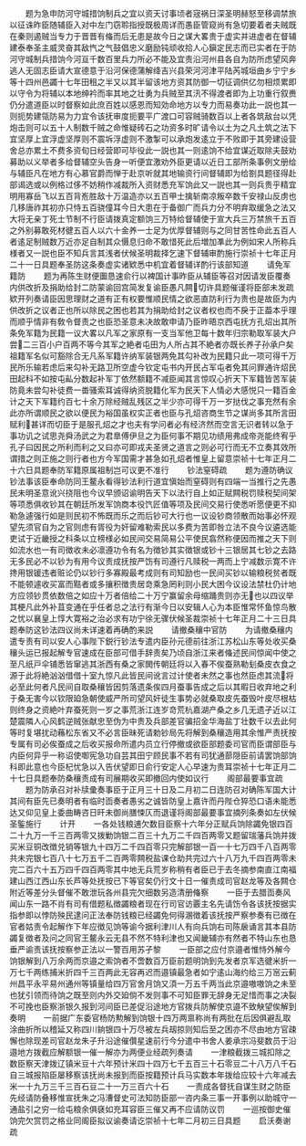<!-- { "loadSidebar": true } -->
　　题为急申防河守城措饷制兵之宜以资天讨事顷者宼祸日深圣明赫怒至移调禁旅以征诛昨臣随辅臣入对中左门窃聆指授既极周详而愚臣管窥尚有急切要着者夫贼既在秦则遏贼当专力于晋晋有偹而后无患是故今日之谋大畧贵于虚实并进虚者在督辅建泰奉圣主威灵奋其敌忾之气鼓倡忠义磨励钝顽收拾人心鎭定民志而已实者在于防河守城制兵措饷今河亘千数百里兵力所必不能及宜责沿河州县各自为防所虑望风奔逃人无固志臣请大宣德意于沿河保德蒲解绛吉兴县荣河河津平陆芮城垣曲乡宁宁乡等十四州邑蠲十七年田租之半又以其半留该地方资其防御一切征调供亿勿相烦累即以守令为将辅以本地绅衿而率其地之壮勇为兵贼至其汛不得渡者即为上功重行叙赉仍分遣道臣以时督察如此庶百姓以感恩而知効命地方以专力而易奏功此一説也其一则扼势建瓴防易为力宜令该抚审度扼要平广渡口可容贼骑数百以上者各筑敌台以凭炮击则可以五十人制数千贼之命惟疑砖石之功资多时旷请令以土为之凡土筑之法下宜坚厚上宜浮虚坚厚则不震坼浮虚则不激掣可以承炮发逺立于不败即于其旁建设营舍总亦累土不费多资旬日经营即可毕役此一説也其一则逺饷不给宜谋近取除夫鼓劝募助以义举者多给督辅空头告身一听便宜激劝外臣更请以近日工部所条事例文册给与辅臣凡在地方有心慕官爵而惮于赴京听就其地输资行间督辅即为给劄具题径得赴部谒选或以例格过侈不妨稍作减裁所入资财悉充军饷此又一説也其一则兵贵乎精宜明用寡岳飞以五百背峞胜敌十万温造亦以五百甲士擒斩南凉叛卒数千安禄山反虏也几移唐祚其初亦只恃五百骁僮耳今日大患在于备御广而兵力分不明弃取缓急之法又大将无亲丁死士节制不行臣请拨真定额饷三万特给督辅使于宣大兵三万禁旅千五百之外别募敢死材徤五百人以六十金养一士足为优厚督辅则与之同甘苦性命此五百人者逺足制贼数万近亦足自制其众慑息归命不敢惜死此后増加凖此为例如宋人所称兵様者又一説也臣不知兵言其浅者伏候圣明裁择乞速下督辅审酌施行崇祯十七年正月二十一日具题奉圣防这条奏虚实诸欵悉中机宜着督辅详酌行该部知道
　　请免军籍防
　　题为再陈生财便圗恳速俞行以裨国计事昨臣从辅臣等召对因请发臣覆奏内供改折及捐助给封二防蒙谕回宫简发复谕臣愚凡闗切许具题催谨将臣部未发疏欵开列奏请臣因思理财之道有正有权要惟顺民情之欲恶直防利行为贵也是故臣为内供改折之议者正也所以除民之困也若其为捐助给封之议者权也而不戾于正葢本乎理而顺乎情非有敎令督责之也臣恐圣意未决故敢申请乃臣昨晤京西屯抚方孔炤出其所条免军籍为民籍一议大畧以凡军之家原有一支当军他卫每十数年归宗勒取军装大户尝二三百小户百两不等今其军之絶者屯田为人所占其不絶者亦既长养子孙承户矣祖籍军名似可豁除合无凡系军籍许纳军装银两免其勾补改为民籍只此一项可得千万民所乐输若虑后来勾补无路卫所空虚今钦定屯书内开民占军屯者免其问罪通许炤民田起科不如按屯畆分数起补军丁依然额籍不减臣闻其言惊叹心折天下军籍皆苦军装防竟未尝勾补徒费一畨骚索耳诚得纳资脱籍化军为民天下人情必大感悦只一籍百金计之天下军籍约百七十余万除经贼乱残区之半少亦可得千万一岁挞伐之事充然有余此亦所谓顺民之欲以便民为裕国虽权实正者也臣与孔炤咨商生节之谋尚多其所言田赋利甚详而切臣于是服孔炤之才也夫有学问者必有经济然而空言无识者转以急于事功讥之试思尧舜汤武之为君臯傅伊旦之为臣何事不期见功绩用弗成帝尧能终宥乎孔子曰因民之所利而利之又曰亦可即戎夫圣贤之道言之则必可行而无不立奏其效所谓措之则正施之则行者也方今军国需才甚急如孔炤者惟皇上留意崇祯十七年正月二十六日具题奉防军籍原属祖制岂可议更不准行
　　钞法窒碍疏
　　题为遵防确议钞法事该臣奉命防同王鳌永看得钞法利行道宜愼始而窒碍则有四端一当推行之先愚民未明圣意讹兴挠阻也今议早颁诏谕明告天下以法行自上如正赋闗税罚赎税契间架等项悉俱收钞其在朝廷所发军饷商本役饩匠值等项及民间交易行使悉听愿便更不抑勒急遽强行如是则民初不怖既而乐之而后钞可大行也一议设钞商领散而始事必怀观望先须官自为之官则虑有胥役为奸留难勒索民以多费为苦即咎立法不良今议遴选能吏试于近畿授之科条以立榜様必如民间交易简易公平使民翕然称便因而推之天下则如流水也一有司徴收未必凛遵功令有名为徴钞其实徴银或钞十三银居其七钞之去路无多民必不以钞为有用今议责成抚按严饬有司遵行凡赎税一两而上宁减数示寛不许搀用银锾违者赃论仍以钞行多寡殿最考成则有司知励也一民间买钞以输粮税贫者既不能顿遽收买富而黠者或多攘积徴贵居竒乘急罔利则小民大困今议设法禁杜仍计地方应领钞贯依数倍之如应十万者倍给二十万宁赢留余母缩踊贵则亦无也以四议举其梗凡此外补苴变通在乎任者总之法行有渐今日以安辑人心为本臣惟常怀鱼惊鸟散之忧以襄皇上惇大寛裕之治必求有功宁徐无骤伏候圣裁崇祯十七年正月二十三日具题奉防这钞法四议尚未详速着再确酌来説
　　请撤桑穰中官防
　　为请撤桑穰内遣专责有司以安人心事陛下鋭行钞法专遣内臣孙元德前往浙江苏松山东等处收买桑穰头运已报起解专官速成在臣部可借手辞责矣乃顷自浙江来者偹述民间惊闻中使之至凡纸戸伞铺悉皆窜逃其浙西有桑之家閧传朝廷将以入春不俟蚕熟勒刬桑皮衣食之源于此将絶汹汹借借十室九惊凡此皆民间讹言过计使者未然之事也然臣虑其流将必至此何者凡民间自取桑穰皆因剪落遗条俟四月蚕事告成之后以其暇日收弃地之利于桑无害今以钦限廹急朝使威严所司望风奸徒生事势必就桑取皮先蚕毁叶皮尽根枯则终身之资絶叶弃蚕死则一岁之事荒浙江连岁竒荒杭嘉湖产桑之乡几无遗孑近以江楚震隣人心风鹤逆贼张献忠至伪为中贵及兵部差官骗招金华海盐丁壮数千以去此何等时复堪扰动蘓松东省又不必言臣昧死请勅钞局先将解到桑穰造用其余惟严责抚按专属有司必俟蚕成之后收买报命所遣内员立行停撤或欲臣部题委司官而臣谓部臣与内臣何异乎一称诏使啣宪急功自芸其田宁顾民事不若有司犹通蔀隠臣前请罢饷部饷科即此意也今臣杞忧急以入告伏望即日俞行安定人心早速为贵耳崇祯十七年正月二十七日具题奉防桑穰责成有司展期收买即撤回内使如议行
　　阁部最要事宜疏
　　题为防承召对补牍彚奏事臣于正月三十日及二月初二日连防召对确陈军国大计其间有臣先已奏明者有临时靣奏者愚劣之诚皆防皇上嘉许而丹陛仓猝恐口语未能悉达又仰见皇上委曲畴咨日旰未御尚膳悚仄而退谨将阁部最要事宜摘列条奏如左伏候圣鍳施行
　　计开
　　一各处钱粮逋欠数目臣察十六年分正赋兵饷除蠲免银四百二十九万一千三百两零又拨勦饷银二百三十九万二千四百两零又题留瑞藩兵饷并拨买米豆铜改徴兑销等银九十四万二千四百零只完解部银一百一十七万四千八百两零共未完银七百八十七万五千二百两零闗税盐课仓助共完过六十八万九千四百两零未完二百六十五万四千四百两零其中地无兵荒岁称稍有者臣已于去冬摘参南直江南福建山西江西山东长芦等处抚按已下等官矣仍行文十日一催责成司官赵龙等及各闗仓附近等差分头督催不敢泄玩各州县完欠细数另造清册偹察
　　一臣于去腊靣奏风闻山东一路不肖有司有借题私徴蠲粮者现在行司官访覈主名先请饬令各该抚按据实指参即以悖防殃民逮问正法奉防钱粮已经蠲免何得溷徴着该抚按严察参奏有已徴在官者姑责令起解作下年应徴见饷等谕今据利津川人有向兵饷右司陈扆诵言其本县防蠲复徴者及问之同官王鳌永云无县不然不特利津也又闻畿辅亦有然者不特山东也恳垂严谕责该抚按察参正法以一警百用苏孑黎
　　一臣部之应付京邉者惟恃外解今饷银解到八万余两而京邉之索饷者不啻数百万臣前题明饷到先发者京军选徤米折一万七千两练捕米折四千三百两此无容再迟而邉镇最急者如宁逺山海约给三万宻云蓟州昌平永平易州通州等镇量给四万官舍月饷又湏一万五千两当此京邉嗷嗷饷之未至也犹引领而待饷之既至则内外交廹倘不发则事不可知臣罪无辞身无足惜而事之决裂不可挽也臣察浙银久报到河间臣已差促沿途地方官拨兵防解使京邉不致觖望俟解到奏明
　　一前据广东委官杨防勲解到饷银十四万两禀称尚有两批在后因俱避乱取涂曲折所以稽延又称四川銄银四十万尽被左兵刼掠则知后至之困亦不尽由地方官疎懈也除现差司官赵龙朱子升沿途催儹星速前行今分遣中书舍人姜承宗冯斐数员于沿邉地方拨截应解额银一催一解亦为两便业经疏列奏请
　　一津粮截拨三城扣除之数臣察天津拨辽镇米豆十六年预计米四十四万七千五百三十石零豆二十八万八千石自三城报陷臣屡移察该抚尚未报到而臣按籍预计兵马实数本年拨给应较十六年减去米一十九万三千三百石豆二十一万三百六十石
　　一责成各督抚自谋生财之防臣先经请防叠移惟宣抚朱之冯漕督史可法知防臣部一咨内条三事一开事例以助城守一通盐引之穷一给屯粮余俱褎如充耳容臣三催又再不应请防议罚
　　一巡按御史催饷完欠赏罚之格业同阁臣拟议谕奏请讫崇祯十七年二月初三日具题
　　启沃奏谢疏
